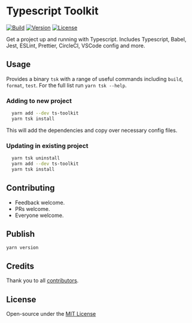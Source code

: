 # Typescript Toolkit

[![Build](https://circleci.com/gh/arlophoenix/ts-toolkit/tree/master.svg?style=svg)](https://circleci.com/gh/arlophoenix/ts-toolkit/tree/master) [![Version](https://img.shields.io/npm/v/ts-toolkit.svg?style=flat-square)](https://www.npmjs.com/package/ts-toolkit?activeTab=versions) [![License](https://img.shields.io/github/license/arlophoenix/ts-toolkit.svg?style=flat-square)](https://github.com/arlophoenix/ts-toolkit/blob/master/LICENSE)

Get a project up and running with Typescript. Includes Typescript, Babel, Jest, ESLint, Prettier, CircleCI, VSCode config and more.

## Usage

Provides a binary `tsk` with a range of useful commands including `build`, `format`, `test`. For the full list run `yarn tsk --help`.

### Adding to new project

```bash
  yarn add --dev ts-toolkit
  yarn tsk install
```

This will add the dependencies and copy over necessary config files.

### Updating in existing project

```bash
  yarn tsk uninstall
  yarn add --dev ts-toolkit
  yarn tsk install
```

## Contributing

- Feedback welcome.
- PRs welcome.
- Everyone welcome.

## Publish

`yarn version`

## Credits

Thank you to all [contributors](https://github.com/arlophoenix/ts-toolkit/graphs/contributors).

## License

Open-source under the [MIT License](LICENSE.md)
